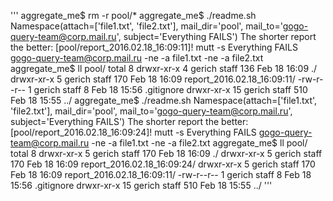 
'''
aggregate_me$ rm -r pool/*
aggregate_me$ ./readme.sh
Namespace(attach=['file1.txt', 'file2.txt'], mail_dir='pool', mail_to='gogo-query-team@corp.mail.ru', subject='Everything FAILS')
The shorter report the better: [pool/report_2016.02.18_16:09:11]!
mutt -s Everything FAILS gogo-query-team@corp.mail.ru -ne -a file1.txt -ne -a file2.txt
aggregate_me$ ll pool/
total 8
drwxr-xr-x   4 gerich  staff  136 Feb 18 16:09 ./
drwxr-xr-x   5 gerich  staff  170 Feb 18 16:09 report_2016.02.18_16:09:11/
-rw-r--r--   1 gerich  staff    8 Feb 18 15:56 .gitignore
drwxr-xr-x  15 gerich  staff  510 Feb 18 15:55 ../
aggregate_me$ ./readme.sh
Namespace(attach=['file1.txt', 'file2.txt'], mail_dir='pool', mail_to='gogo-query-team@corp.mail.ru', subject='Everything FAILS')
The shorter report the better: [pool/report_2016.02.18_16:09:24]!
mutt -s Everything FAILS gogo-query-team@corp.mail.ru -ne -a file1.txt -ne -a file2.txt
aggregate_me$ ll pool/
total 8
drwxr-xr-x   5 gerich  staff  170 Feb 18 16:09 ./
drwxr-xr-x   5 gerich  staff  170 Feb 18 16:09 report_2016.02.18_16:09:24/
drwxr-xr-x   5 gerich  staff  170 Feb 18 16:09 report_2016.02.18_16:09:11/
-rw-r--r--   1 gerich  staff    8 Feb 18 15:56 .gitignore
drwxr-xr-x  15 gerich  staff  510 Feb 18 15:55 ../
'''
